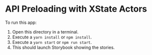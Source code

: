 
# API Preloading with XState Actors

To run this app:
1. Open this directory in a terminal.
1. Execute a `yarn install` or `npm install`.
1. Execute a `yarn start` or `npm run start`.
1. This should launch Storybook showing the stories.